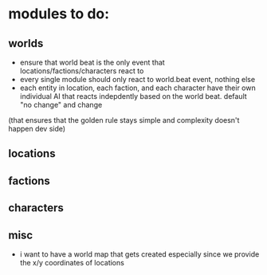 # modules to do:

## worlds
- ensure that world beat is the only event that locations/factions/characters react to
- every single module should only react to world.beat event, nothing else
- each entity in location, each faction, and each character have their own individual AI that
reacts indepdently based on the world beat. default "no change" and change

(that ensures that the golden rule stays simple and complexity doesn't happen dev side)

## locations

## factions

## characters

## misc
- i want to have a world map that gets created especially since we provide the x/y coordinates of locations 